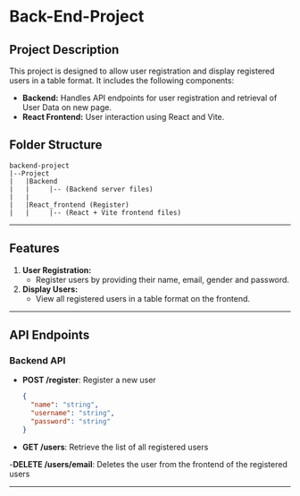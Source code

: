 # Back-End-Project

## Project Description
This project is designed to allow user registration and display registered users in a table format. It includes the following components:

- **Backend:** Handles API endpoints for user registration and retrieval of User Data on new page.
- **React Frontend:** User interaction using React and Vite.

## Folder Structure

```
backend-project
|--Project
|   |Backend
|   |     |-- (Backend server files)
|   |
|   |React_frontend (Register)
|   |     |-- (React + Vite frontend files)
```

---


## Features

1. **User Registration:**
   - Register users by providing their name, email, gender and password.
2. **Display Users:**
   - View all registered users in a table format on the frontend.

---

## API Endpoints

### Backend API

- **POST /register**: Register a new user
  ```json
  {
    "name": "string",
    "username": "string",
    "password": "string"
  }
  ```

- **GET /users**: Retrieve the list of all registered users

-**DELETE /users/email**: Deletes the user from the frontend of the registered users

---
